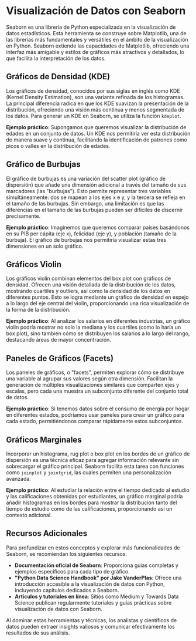 # Visualización de Datos con Seaborn

Seaborn es una librería de Python especializada en la visualización de datos estadísticos. Esta herramienta se construye sobre Matplotlib, una de las librerías más fundamentales y versátiles en el ámbito de la visualización en Python. Seaborn extiende las capacidades de Matplotlib, ofreciendo una interfaz más amigable y estilos de gráficos más atractivos y detallados, lo que facilita la interpretación de los datos.

## Gráficos de Densidad (KDE)

Los gráficos de densidad, conocidos por sus siglas en inglés como KDE (Kernel Density Estimation), son una variante refinada de los histogramas. La principal diferencia radica en que los KDE suavizan la presentación de la distribución, ofreciendo una visión más continua y menos segmentada de los datos. Para generar un KDE en Seaborn, se utiliza la función `kdeplot`.

**Ejemplo práctico**: Supongamos que queremos visualizar la distribución de edades en un conjunto de datos. Un KDE nos permitiría ver esta distribución de manera suave y continua, facilitando la identificación de patrones como picos o valles en la distribución de edades.

## Gráfico de Burbujas

El gráfico de burbujas es una variación del scatter plot (gráfico de dispersión) que añade una dimensión adicional a través del tamaño de sus marcadores (las "burbujas"). Esto permite representar tres variables simultáneamente: dos se mapean a los ejes x e y, y la tercera se refleja en el tamaño de las burbujas. Sin embargo, una limitación es que las diferencias en el tamaño de las burbujas pueden ser difíciles de discernir precisamente.

**Ejemplo práctico**: Imaginemos que queremos comparar países basándonos en su PIB per cápita (eje x), felicidad (eje y), y población (tamaño de la burbuja). El gráfico de burbujas nos permitiría visualizar estas tres dimensiones en un solo gráfico.

## Gráficos Violin

Los gráficos violin combinan elementos del box plot con gráficos de densidad. Ofrecen una visión detallada de la distribución de los datos, mostrando cuartiles y outliers, así como la densidad de los datos en diferentes puntos. Esto se logra mediante un gráfico de densidad en espejo a lo largo del eje central del violin, proporcionando una rica visualización de la forma de la distribución.

**Ejemplo práctico**: Al analizar los salarios en diferentes industrias, un gráfico violin podría mostrar no solo la mediana y los cuartiles (como lo haría un box plot), sino también cómo se distribuyen los salarios a lo largo del rango, destacando áreas de mayor concentración.

## Paneles de Gráficos (Facets)

Los paneles de gráficos, o "facets", permiten explorar cómo se distribuye una variable al agrupar sus valores según otra dimensión. Facilitan la generación de múltiples visualizaciones similares que comparten ejes y escalas, pero cada una muestra un subconjunto diferente del conjunto total de datos.

**Ejemplo práctico**: Si tenemos datos sobre el consumo de energía por hogar en diferentes estados, podríamos usar paneles para crear un gráfico para cada estado, permitiéndonos comparar rápidamente estos subconjuntos.

## Gráficos Marginales

Incorporar un histograma, rug plot o box plot en los bordes de un gráfico de dispersión es una técnica eficaz para agregar información relevante sin sobrecargar el gráfico principal. Seaborn facilita esta tarea con funciones como `joinplot` y `jointgrid`, las cuales permiten una personalización avanzada.

**Ejemplo práctico**: Al estudiar la relación entre el tiempo dedicado al estudio y las calificaciones obtenidas por estudiantes, un gráfico marginal podría añadir histogramas en los bordes para mostrar la distribución tanto del tiempo de estudio como de las calificaciones, proporcionando así un contexto adicional.

## Recursos Adicionales

Para profundizar en estos conceptos y explorar más funcionalidades de Seaborn, se recomiendan los siguientes recursos:

- **Documentación oficial de Seaborn**: Proporciona guías completas y ejemplos específicos para cada tipo de gráfico.
- **"Python Data Science Handbook" por Jake VanderPlas**: Ofrece una introducción accesible a la visualización de datos con Python, incluyendo capítulos dedicados a Seaborn.
- **Artículos y tutoriales en línea**: Sitios como Medium y Towards Data Science publican regularmente tutoriales y guías prácticas sobre visualización de datos con Seaborn.

Al dominar estas herramientas y técnicas, los analistas y científicos de datos pueden extraer insights valiosos y comunicar efectivamente los resultados de sus análisis.